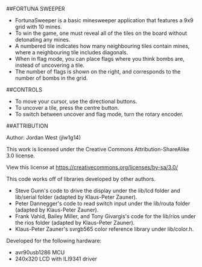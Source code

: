 ##FORTUNA SWEEPER
* FortunaSweeper is a basic minesweeper application that features a 9x9 grid with 10 mines.
* To win the game, one must reveal all of the tiles on the board without detonating any mines.
* A numbered tile indicates how many neighbouring tiles contain mines, where a neighbouring tile includes diagonals.
* When in flag mode, you can place flags where you think bombs are, instead of uncovering a tile.
* The number of flags is shown on the right, and corresponds to the number of bombs in the grid.

##CONTROLS
* To move your cursor, use the directional buttons.
* To uncover a tile, press the centre button.
* To switch between uncover and flag mode, turn the rotary encoder.

##ATTRIBUTION

Author: Jordan West (jlw1g14)

This work is licensed under the Creative Commons Attribution-ShareAlike 3.0 license.

View this license at https://creativecommons.org/licenses/by-sa/3.0/

This code works off of libraries developed by other authors.
* Steve Gunn's code to drive the display under the lib/lcd folder and lib/serial folder (adapted by Klaus-Peter Zauner).
* Peter Dannegger's code to read switch input under the lib/routa folder (adapted by Klaus-Peter Zauner).
* Frank Vahid, Bailey Miller, and Tony Givargis's code for the lib/rios under the rios folder (adapted by Klaus-Peter Zauner).
* Klaus-Peter Zauner's svrgb565 color reference library under lib/color.h.

Developed for the following hardware:
* avr90usb1286 MCU
* 240x320 LCD with ILI9341 driver
